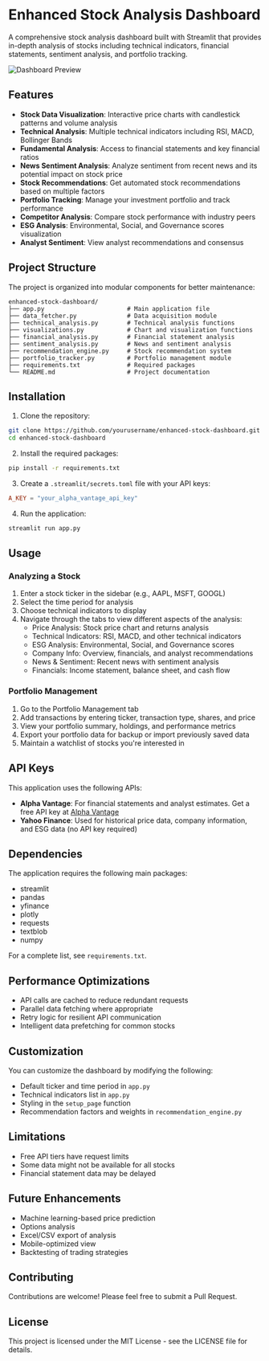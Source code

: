 # Enhanced Stock Analysis Dashboard

A comprehensive stock analysis dashboard built with Streamlit that provides in-depth analysis of stocks including technical indicators, financial statements, sentiment analysis, and portfolio tracking.

![Dashboard Preview](https://img.icons8.com/fluency/96/000000/stock-market.png)

## Features

- **Stock Data Visualization**: Interactive price charts with candlestick patterns and volume analysis
- **Technical Analysis**: Multiple technical indicators including RSI, MACD, Bollinger Bands
- **Fundamental Analysis**: Access to financial statements and key financial ratios
- **News Sentiment Analysis**: Analyze sentiment from recent news and its potential impact on stock price
- **Stock Recommendations**: Get automated stock recommendations based on multiple factors
- **Portfolio Tracking**: Manage your investment portfolio and track performance
- **Competitor Analysis**: Compare stock performance with industry peers
- **ESG Analysis**: Environmental, Social, and Governance scores visualization
- **Analyst Sentiment**: View analyst recommendations and consensus

## Project Structure

The project is organized into modular components for better maintenance:

```
enhanced-stock-dashboard/
├── app.py                       # Main application file
├── data_fetcher.py              # Data acquisition module
├── technical_analysis.py        # Technical analysis functions
├── visualizations.py            # Chart and visualization functions
├── financial_analysis.py        # Financial statement analysis
├── sentiment_analysis.py        # News and sentiment analysis
├── recommendation_engine.py     # Stock recommendation system
├── portfolio_tracker.py         # Portfolio management module
├── requirements.txt             # Required packages
└── README.md                    # Project documentation
```

## Installation

1. Clone the repository:
```bash
git clone https://github.com/yourusername/enhanced-stock-dashboard.git
cd enhanced-stock-dashboard
```

2. Install the required packages:
```bash
pip install -r requirements.txt
```

3. Create a `.streamlit/secrets.toml` file with your API keys:
```toml
A_KEY = "your_alpha_vantage_api_key"
```

4. Run the application:
```bash
streamlit run app.py
```

## Usage

### Analyzing a Stock

1. Enter a stock ticker in the sidebar (e.g., AAPL, MSFT, GOOGL)
2. Select the time period for analysis
3. Choose technical indicators to display
4. Navigate through the tabs to view different aspects of the analysis:
   - Price Analysis: Stock price chart and returns analysis
   - Technical Indicators: RSI, MACD, and other technical indicators
   - ESG Analysis: Environmental, Social, and Governance scores
   - Company Info: Overview, financials, and analyst recommendations
   - News & Sentiment: Recent news with sentiment analysis
   - Financials: Income statement, balance sheet, and cash flow

### Portfolio Management

1. Go to the Portfolio Management tab
2. Add transactions by entering ticker, transaction type, shares, and price
3. View your portfolio summary, holdings, and performance metrics
4. Export your portfolio data for backup or import previously saved data
5. Maintain a watchlist of stocks you're interested in

## API Keys

This application uses the following APIs:

- **Alpha Vantage**: For financial statements and analyst estimates. Get a free API key at [Alpha Vantage](https://www.alphavantage.co/support/#api-key)
- **Yahoo Finance**: Used for historical price data, company information, and ESG data (no API key required)

## Dependencies

The application requires the following main packages:

- streamlit
- pandas
- yfinance
- plotly
- requests
- textblob
- numpy

For a complete list, see `requirements.txt`.

## Performance Optimizations

- API calls are cached to reduce redundant requests
- Parallel data fetching where appropriate
- Retry logic for resilient API communication
- Intelligent data prefetching for common stocks

## Customization

You can customize the dashboard by modifying the following:

- Default ticker and time period in `app.py`
- Technical indicators list in `app.py`
- Styling in the `setup_page` function
- Recommendation factors and weights in `recommendation_engine.py`

## Limitations

- Free API tiers have request limits
- Some data might not be available for all stocks
- Financial statement data may be delayed

## Future Enhancements

- Machine learning-based price prediction
- Options analysis
- Excel/CSV export of analysis
- Mobile-optimized view
- Backtesting of trading strategies

## Contributing

Contributions are welcome! Please feel free to submit a Pull Request.

## License

This project is licensed under the MIT License - see the LICENSE file for details.
